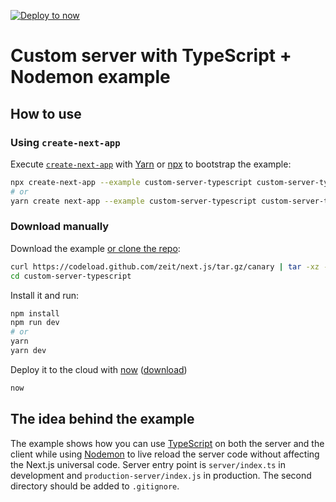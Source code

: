 [![Deploy to now](https://deploy.now.sh/static/button.svg)](https://deploy.now.sh/?repo=https://github.com/zeit/next.js/tree/master/examples/custom-server-typescript)

# Custom server with TypeScript + Nodemon example

## How to use

### Using `create-next-app`

Execute [`create-next-app`](https://github.com/segmentio/create-next-app) with [Yarn](https://yarnpkg.com/lang/en/docs/cli/create/) or [npx](https://github.com/zkat/npx#readme) to bootstrap the example:

```bash
npx create-next-app --example custom-server-typescript custom-server-typescript-app
# or
yarn create next-app --example custom-server-typescript custom-server-typescript-app
```

### Download manually

Download the example [or clone the repo](https://github.com/zeit/next.js):

```bash
curl https://codeload.github.com/zeit/next.js/tar.gz/canary | tar -xz --strip=2 next.js-canary/examples/custom-server-typescript
cd custom-server-typescript
```

Install it and run:

```bash
npm install
npm run dev
# or
yarn
yarn dev
```

Deploy it to the cloud with [now](https://zeit.co/now) ([download](https://zeit.co/download))

```bash
now
```

## The idea behind the example

The example shows how you can use [TypeScript](https://typescriptlang.com) on both the server and the client while using [Nodemon](https://nodemon.io/) to live reload the server code without affecting the Next.js universal code.
Server entry point is `server/index.ts` in development and `production-server/index.js` in production.
The second directory should be added to `.gitignore`.
